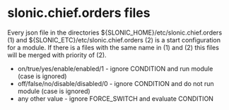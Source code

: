 slonic.chief.orders files 
=========================
Every json file in the directories ${SLONIC_HOME}/etc/slonic.chief.orders (1) and ${SLONIC_ETC}/etc/slonic.chief.orders (2) is a start configuration for a module.
If there is a files with the same name in (1) and (2) this files will be merged with priority of (2). 

* on/true/yes/enable/enabled/1 - ignore CONDITION and run module (case is ignored)  
* off/false/no/disable/disabled/0 - ignore CONDITION and do not run module (case is ignored)  
* any other value - ignore FORCE_SWITCH and evaluate CONDITION  

